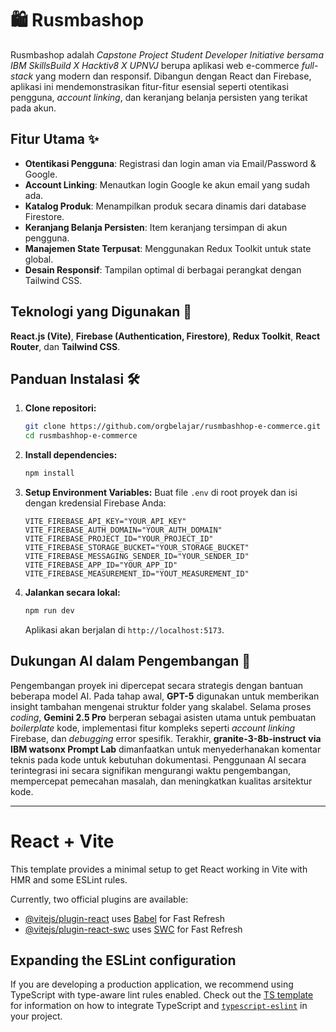 # 🛍️ Rusmbashop

Rusmbashop adalah *Capstone Project Student Developer Initiative bersama IBM SkillsBuild X Hacktiv8 X UPNVJ* berupa aplikasi web e-commerce *full-stack* yang modern dan responsif. Dibangun dengan React dan Firebase, aplikasi ini mendemonstrasikan fitur-fitur esensial seperti otentikasi pengguna, *account linking*, dan keranjang belanja persisten yang terikat pada akun.

## Fitur Utama ✨

* **Otentikasi Pengguna**: Registrasi dan login aman via Email/Password & Google.
* **Account Linking**: Menautkan login Google ke akun email yang sudah ada.
* **Katalog Produk**: Menampilkan produk secara dinamis dari database Firestore.
* **Keranjang Belanja Persisten**: Item keranjang tersimpan di akun pengguna.
* **Manajemen State Terpusat**: Menggunakan Redux Toolkit untuk state global.
* **Desain Responsif**: Tampilan optimal di berbagai perangkat dengan Tailwind CSS.

## Teknologi yang Digunakan 🚀

**React.js (Vite)**, **Firebase (Authentication, Firestore)**, **Redux Toolkit**, **React Router**, dan **Tailwind CSS**.

## Panduan Instalasi 🛠️

1.  **Clone repositori:**
    ```bash
    git clone https://github.com/orgbelajar/rusmbashhop-e-commerce.git
    cd rusmbashhop-e-commerce
    ```

2.  **Install dependencies:**
    ```bash
    npm install
    ```

3.  **Setup Environment Variables:**
    Buat file `.env` di root proyek dan isi dengan kredensial Firebase Anda:
    
    ```env
    VITE_FIREBASE_API_KEY="YOUR_API_KEY"
    VITE_FIREBASE_AUTH_DOMAIN="YOUR_AUTH_DOMAIN"
    VITE_FIREBASE_PROJECT_ID="YOUR_PROJECT_ID"
    VITE_FIREBASE_STORAGE_BUCKET="YOUR_STORAGE_BUCKET"
    VITE_FIREBASE_MESSAGING_SENDER_ID="YOUR_SENDER_ID"
    VITE_FIREBASE_APP_ID="YOUR_APP_ID"
    VITE_FIREBASE_MEASUREMENT_ID="YOUT_MEASUREMENT_ID"

4.  **Jalankan secara lokal:**
    ```bash
    npm run dev
    ```
    Aplikasi akan berjalan di `http://localhost:5173`.

## Dukungan AI dalam Pengembangan 🤖

Pengembangan proyek ini dipercepat secara strategis dengan bantuan beberapa model AI. Pada tahap awal, **GPT-5** digunakan untuk memberikan insight tambahan mengenai struktur folder yang skalabel. Selama proses *coding*, **Gemini 2.5 Pro** berperan sebagai asisten utama untuk pembuatan *boilerplate* kode, implementasi fitur kompleks seperti *account linking* Firebase, dan *debugging* error spesifik. Terakhir, **granite-3-8b-instruct via IBM watsonx Prompt Lab** dimanfaatkan untuk menyederhanakan komentar teknis pada kode untuk kebutuhan dokumentasi. Penggunaan AI secara terintegrasi ini secara signifikan mengurangi waktu pengembangan, mempercepat pemecahan masalah, dan meningkatkan kualitas arsitektur kode.

---

# React + Vite

This template provides a minimal setup to get React working in Vite with HMR and some ESLint rules.

Currently, two official plugins are available:

- [@vitejs/plugin-react](https://github.com/vitejs/vite-plugin-react/blob/main/packages/plugin-react) uses [Babel](https://babeljs.io/) for Fast Refresh
- [@vitejs/plugin-react-swc](https://github.com/vitejs/vite-plugin-react/blob/main/packages/plugin-react-swc) uses [SWC](https://swc.rs/) for Fast Refresh

## Expanding the ESLint configuration

If you are developing a production application, we recommend using TypeScript with type-aware lint rules enabled. Check out the [TS template](https://github.com/vitejs/vite/tree/main/packages/create-vite/template-react-ts) for information on how to integrate TypeScript and [`typescript-eslint`](https://typescript-eslint.io) in your project.
